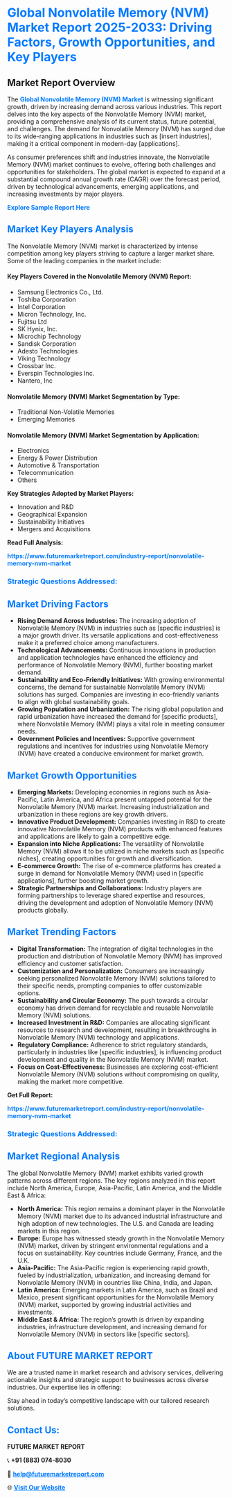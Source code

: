 <h1 style="color: #007BFF;">Global Nonvolatile Memory (NVM) Market Report 2025-2033: Driving Factors, Growth Opportunities, and Key Players</h1>

<section id="overview">
<h2>Market Report Overview</h2>
<p>The <a href="https://www.futuremarketreport.com/industry-report/nonvolatile-memory-nvm-market" style="color: #007BFF; text-decoration: none;"><strong>Global Nonvolatile Memory (NVM) Market</strong></a> is witnessing significant growth, driven by increasing demand across various industries. This report delves into the key aspects of the Nonvolatile Memory (NVM) market, providing a comprehensive analysis of its current status, future potential, and challenges. The demand for Nonvolatile Memory (NVM) has surged due to its wide-ranging applications in industries such as [insert industries], making it a critical component in modern-day [applications].</p>
<p>As consumer preferences shift and industries innovate, the Nonvolatile Memory (NVM) market continues to evolve, offering both challenges and opportunities for stakeholders. The global market is expected to expand at a substantial compound annual growth rate (CAGR) over the forecast period, driven by technological advancements, emerging applications, and increasing investments by major players.</p>
</section>

<section id="overview">
<p><a href="https://www.futuremarketreport.com/request-sample/reportId=87800" style="color: #007BFF; text-decoration: none;"><strong>Explore Sample Report Here</strong></a></p>
</section>

<section id="key-players">
<h2 style="color: #007BFF;">Market Key Players Analysis</h2>
<p>The Nonvolatile Memory (NVM) market is characterized by intense competition among key players striving to capture a larger market share. Some of the leading companies in the market include:</p>
<h4>Key Players Covered in the Nonvolatile Memory (NVM) Report:</h4>
<ul><li>Samsung Electronics Co., Ltd.</li><li>Toshiba Corporation</li><li>Intel Corporation</li><li>Micron Technology, Inc.</li><li>Fujitsu Ltd</li><li>SK Hynix, Inc.</li><li>Microchip Technology</li><li>Sandisk Corporation</li><li>Adesto Technologies</li><li>Viking Technology</li><li>Crossbar Inc.</li><li>Everspin Technologies Inc.</li><li>Nantero, Inc</li></ul>
<h4>Nonvolatile Memory (NVM) Market Segmentation by Type:</h4>
<ul><li>Traditional Non-Volatile Memories</li><li>Emerging Memories</li></ul>

<h4>Nonvolatile Memory (NVM) Market Segmentation by Application:</h4>
<ul><li>Electronics</li><li>Energy &amp; Power Distribution</li><li>Automotive &amp; Transportation</li><li>Telecommunication</li><li>Others</li></ul>
<p><strong>Key Strategies Adopted by Market Players:</strong></p>
<ul>
<li>Innovation and R&D</li>
<li>Geographical Expansion</li>
<li>Sustainability Initiatives</li>
<li>Mergers and Acquisitions</li>
</ul>
</section>

<section>
<p><strong>Read Full Analysis: </strong></p><a href="https://www.futuremarketreport.com/industry-report/nonvolatile-memory-nvm-market" style="color: #007BFF; text-decoration: none;"><strong>https://www.futuremarketreport.com/industry-report/nonvolatile-memory-nvm-market</strong></a>
<h3 style="color: #007BFF;">Strategic Questions Addressed:</h3>
</section>

<section id="driving-factors">
<h2 style="color: #007BFF;">Market Driving Factors</h2>
<ul>
<li><strong>Rising Demand Across Industries:</strong> The increasing adoption of Nonvolatile Memory (NVM) in industries such as [specific industries] is a major growth driver. Its versatile applications and cost-effectiveness make it a preferred choice among manufacturers.</li>
<li><strong>Technological Advancements:</strong> Continuous innovations in production and application technologies have enhanced the efficiency and performance of Nonvolatile Memory (NVM), further boosting market demand.</li>
<li><strong>Sustainability and Eco-Friendly Initiatives:</strong> With growing environmental concerns, the demand for sustainable Nonvolatile Memory (NVM) solutions has surged. Companies are investing in eco-friendly variants to align with global sustainability goals.</li>
<li><strong>Growing Population and Urbanization:</strong> The rising global population and rapid urbanization have increased the demand for [specific products], where Nonvolatile Memory (NVM) plays a vital role in meeting consumer needs.</li>
<li><strong>Government Policies and Incentives:</strong> Supportive government regulations and incentives for industries using Nonvolatile Memory (NVM) have created a conducive environment for market growth.</li>
</ul>
</section>

<section id="growth-opportunities">
<h2 style="color: #007BFF;">Market Growth Opportunities</h2>
<ul>
<li><strong>Emerging Markets:</strong> Developing economies in regions such as Asia-Pacific, Latin America, and Africa present untapped potential for the Nonvolatile Memory (NVM) market. Increasing industrialization and urbanization in these regions are key growth drivers.</li>
<li><strong>Innovative Product Development:</strong> Companies investing in R&D to create innovative Nonvolatile Memory (NVM) products with enhanced features and applications are likely to gain a competitive edge.</li>
<li><strong>Expansion into Niche Applications:</strong> The versatility of Nonvolatile Memory (NVM) allows it to be utilized in niche markets such as [specific niches], creating opportunities for growth and diversification.</li>
<li><strong>E-commerce Growth:</strong> The rise of e-commerce platforms has created a surge in demand for Nonvolatile Memory (NVM) used in [specific applications], further boosting market growth.</li>
<li><strong>Strategic Partnerships and Collaborations:</strong> Industry players are forming partnerships to leverage shared expertise and resources, driving the development and adoption of Nonvolatile Memory (NVM) products globally.</li>
</ul>
</section>

<section id="trending-factors">
<h2 style="color: #007BFF;">Market Trending Factors</h2>
<ul>
<li><strong>Digital Transformation:</strong> The integration of digital technologies in the production and distribution of Nonvolatile Memory (NVM) has improved efficiency and customer satisfaction.</li>
<li><strong>Customization and Personalization:</strong> Consumers are increasingly seeking personalized Nonvolatile Memory (NVM) solutions tailored to their specific needs, prompting companies to offer customizable options.</li>
<li><strong>Sustainability and Circular Economy:</strong> The push towards a circular economy has driven demand for recyclable and reusable Nonvolatile Memory (NVM) solutions.</li>
<li><strong>Increased Investment in R&D:</strong> Companies are allocating significant resources to research and development, resulting in breakthroughs in Nonvolatile Memory (NVM) technology and applications.</li>
<li><strong>Regulatory Compliance:</strong> Adherence to strict regulatory standards, particularly in industries like [specific industries], is influencing product development and quality in the Nonvolatile Memory (NVM) market.</li>
<li><strong>Focus on Cost-Effectiveness:</strong> Businesses are exploring cost-efficient Nonvolatile Memory (NVM) solutions without compromising on quality, making the market more competitive.</li>
</ul>
</section>

<section>
<p><strong>Get Full Report: </strong></p><a href="https://www.futuremarketreport.com/industry-report/nonvolatile-memory-nvm-market" style="color: #007BFF; text-decoration: none;"><strong>https://www.futuremarketreport.com/industry-report/nonvolatile-memory-nvm-market</strong></a>
<h3 style="color: #007BFF;">Strategic Questions Addressed:</h3>
</section>


<section id="regional-analysis">
<h2 style="color: #007BFF;">Market Regional Analysis</h2>
<p>The global Nonvolatile Memory (NVM) market exhibits varied growth patterns across different regions. The key regions analyzed in this report include North America, Europe, Asia-Pacific, Latin America, and the Middle East & Africa:</p>
<ul>
<li><strong>North America:</strong> This region remains a dominant player in the Nonvolatile Memory (NVM) market due to its advanced industrial infrastructure and high adoption of new technologies. The U.S. and Canada are leading markets in this region.</li>
<li><strong>Europe:</strong> Europe has witnessed steady growth in the Nonvolatile Memory (NVM) market, driven by stringent environmental regulations and a focus on sustainability. Key countries include Germany, France, and the U.K.</li>
<li><strong>Asia-Pacific:</strong> The Asia-Pacific region is experiencing rapid growth, fueled by industrialization, urbanization, and increasing demand for Nonvolatile Memory (NVM) in countries like China, India, and Japan.</li>
<li><strong>Latin America:</strong> Emerging markets in Latin America, such as Brazil and Mexico, present significant opportunities for the Nonvolatile Memory (NVM) market, supported by growing industrial activities and investments.</li>
<li><strong>Middle East & Africa:</strong> The region’s growth is driven by expanding industries, infrastructure development, and increasing demand for Nonvolatile Memory (NVM) in sectors like [specific sectors].</li>
</ul>
</section>

<footer>
<h2 style="color: #007BFF;">About FUTURE MARKET REPORT</h2>
<p>We are a trusted name in market research and advisory services, delivering actionable insights and strategic support to businesses across diverse industries. Our expertise lies in offering:</p>

<p>Stay ahead in today’s competitive landscape with our tailored research solutions.</p>

<h2 style="color: #007BFF;">Contact Us:</h2>
<p><strong>FUTURE MARKET REPORT</strong></p>
<p>📞 <strong>+91 (883) 074-8030</strong></p>
<p>📧 <strong><a href="mailto:help@futuremarketreport.com" style="color: #007BFF;">help@futuremarketreport.com</a></strong></p>
<p>🌐 <strong><a href="https://www.futuremarketreport.com/" style="color: #007BFF;">Visit Our Website</a></strong></p>
</footer>